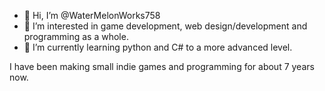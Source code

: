 - 👋 Hi, I’m @WaterMelonWorks758
- 👀 I’m interested in game development, web design/development and programming as a whole.
- 🌱 I’m currently learning python and C# to a more advanced level. 

I have been making small indie games and programming for about 7 years now.

<!---
WaterMelonWorks758/WaterMelonWorks758 is a ✨ special ✨ repository because its `README.md` (this file) appears on your GitHub profile.
You can click the Preview link to take a look at your changes.
--->
